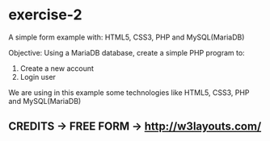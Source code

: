 # exercise-2
A simple form example with: HTML5, CSS3, PHP and MySQL(MariaDB)

Objective: Using a MariaDB database, create a simple PHP program to:

 1. Create a new account
 2. Login user

We are using in this example some technologies like HTML5, CSS3, PHP and MySQL(MariaDB)

## CREDITS -> FREE FORM -> http://w3layouts.com/
